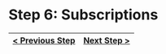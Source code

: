 # Step 6: Subscriptions

[//]: # (head-end)




[//]: # (foot-start)

[{]: <helper> (navStep)

| [< Previous Step](https://github.com/Urigo/WhatsApp-Clone-Server/tree/master@2.0.2/.tortilla/manuals/views/step5.md) | [Next Step >](https://github.com/Urigo/WhatsApp-Clone-Server/tree/master@2.0.2/.tortilla/manuals/views/step7.md) |
|:--------------------------------|--------------------------------:|

[}]: #

